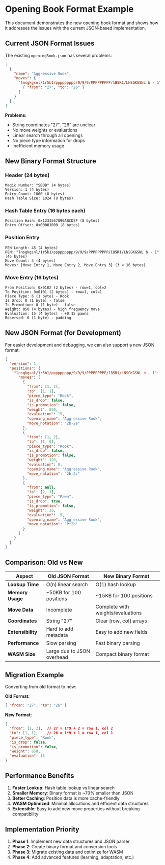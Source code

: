 # Opening Book Format Example

This document demonstrates the new opening book format and shows how it addresses the issues with the current JSON-based implementation.

## Current JSON Format Issues

The existing `openingBook.json` has several problems:

```json
[
  {
    "name": "Aggressive Rook",
    "moves": {
      "lnsgkgsnl/1r5b1/ppppppppp/9/9/9/PPPPPPPPP/1B5R1/LNSGKGSNL b - 1": [
        { "from": "27", "to": "26" }
      ]
    }
  }
]
```

**Problems:**
- String coordinates "27", "26" are unclear
- No move weights or evaluations
- Linear search through all openings
- No piece type information for drops
- Inefficient memory usage

## New Binary Format Structure

### Header (24 bytes)
```
Magic Number: "SBOB" (4 bytes)
Version: 1 (4 bytes)
Entry Count: 1000 (8 bytes)
Hash Table Size: 1024 (8 bytes)
```

### Hash Table Entry (16 bytes each)
```
Position Hash: 0x1234567890ABCDEF (8 bytes)
Entry Offset: 0x00001000 (8 bytes)
```

### Position Entry
```
FEN Length: 45 (4 bytes)
FEN: "lnsgkgsnl/1r5b1/ppppppppp/9/9/9/PPPPPPPPP/1B5R1/LNSGKGSNL b - 1" (45 bytes)
Move Count: 3 (4 bytes)
Moves: [Move Entry 1, Move Entry 2, Move Entry 3] (3 × 16 bytes)
```

### Move Entry (16 bytes)
```
From Position: 0x0102 (2 bytes) - row=1, col=2
To Position: 0x0101 (2 bytes) - row=1, col=1
Piece Type: 6 (1 byte) - Rook
Is Drop: 0 (1 byte) - false
Is Promotion: 0 (1 byte) - false
Weight: 850 (4 bytes) - high frequency move
Evaluation: 15 (4 bytes) - +0.15 pawns
Reserved: 0 (1 byte) - padding
```

## New JSON Format (for Development)

For easier development and debugging, we can also support a new JSON format:

```json
{
  "version": 1,
  "positions": {
    "lnsgkgsnl/1r5b1/ppppppppp/9/9/9/PPPPPPPPP/1B5R1/LNSGKGSNL b - 1": {
      "moves": [
        {
          "from": [1, 2],
          "to": [1, 1],
          "piece_type": "Rook",
          "is_drop": false,
          "is_promotion": false,
          "weight": 850,
          "evaluation": 15,
          "opening_name": "Aggressive Rook",
          "move_notation": "2b-2a"
        },
        {
          "from": [1, 2],
          "to": [1, 0],
          "piece_type": "Rook",
          "is_drop": false,
          "is_promotion": false,
          "weight": 120,
          "evaluation": 8,
          "opening_name": "Aggressive Rook",
          "move_notation": "2b-2c"
        },
        {
          "from": null,
          "to": [2, 1],
          "piece_type": "Pawn",
          "is_drop": true,
          "is_promotion": false,
          "weight": 30,
          "evaluation": -5,
          "opening_name": "Aggressive Rook",
          "move_notation": "P*2b"
        }
      ]
    }
  }
}
```

## Comparison: Old vs New

| Aspect | Old JSON Format | New Binary Format |
|--------|----------------|-------------------|
| **Lookup Time** | O(n) linear search | O(1) hash lookup |
| **Memory Usage** | ~50KB for 100 positions | ~15KB for 100 positions |
| **Move Data** | Incomplete | Complete with weights/evaluations |
| **Coordinates** | String "27" | Clear [row, col] arrays |
| **Extensibility** | Hard to add metadata | Easy to add new fields |
| **Performance** | Slow parsing | Fast binary parsing |
| **WASM Size** | Large due to JSON overhead | Compact binary format |

## Migration Example

Converting from old format to new:

**Old Format:**
```json
{ "from": "27", "to": "26" }
```

**New Format:**
```json
{
  "from": [1, 2],  // 27 = 1*9 + 2 = row 1, col 2
  "to": [1, 1],    // 26 = 1*9 + 1 = row 1, col 1
  "piece_type": "Rook",
  "is_drop": false,
  "is_promotion": false,
  "weight": 850,
  "evaluation": 15
}
```

## Performance Benefits

1. **Faster Lookup**: Hash table lookup vs linear search
2. **Smaller Memory**: Binary format is ~70% smaller than JSON
3. **Better Caching**: Position data is more cache-friendly
4. **WASM Optimized**: Minimal allocations and efficient data structures
5. **Extensible**: Easy to add new move properties without breaking compatibility

## Implementation Priority

1. **Phase 1**: Implement new data structures and JSON parser
2. **Phase 2**: Create binary format and conversion tools
3. **Phase 3**: Migrate existing data and optimize for WASM
4. **Phase 4**: Add advanced features (learning, adaptation, etc.)





